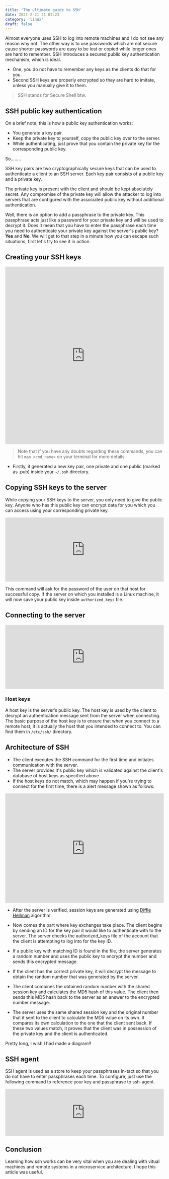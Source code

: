 ```yaml
---
title: 'The ultimate guide to SSH'
date: 2021-2-21 21:05:23
category: 'linux'
draft: false
---
```


Almost everyone uses SSH to log into remote machines and I do not see any reason why not. The other way is to use passwords which are not secure cause shorter passwords are easy to be lost or copied while longer ones are hard to
remember. SSH introduces a secured public key authentication mechanism, which
is ideal.

- One, you do not have to remember any keys as the clients do that for you.
- Second SSH keys are properly encrypted so they are hard to imitate, unless you manually give it to them.

> SSH stands for Secure Shell btw.

## SSH public key authentication

On a brief note, this is how a public key authentication works:
- You generate a key pair.
- Keep the private key to yourself, copy the public key over to the server.
- While authenticating, just prove that you contain the private key for the
corresponding public key.

So........

SSH key pairs are two cryptographically secure keys that can be used to authenticate a client to an SSH server. Each key pair consists of a public key and a private key.

The private key is present with the client and should be kept absolutely secret. Any compromise of the private key will allow the attacker to log into servers that are configured with the associated public key without additional authentication. 

Well, there is an option to add a passphrase to the private key. This passphrase acts just like a password for your private key and will be used to decrypt it. Does it mean that you have to enter the passphrase each time you need to authenticate your private key against the server's public key? **Yes** and **No**. We will get to that step in a minute how you can escape such situations, first let's try to see it in action.

## Creating your SSH keys
<iframe
  src="https://carbon.now.sh/embed?bg=rgba%28171%2C+184%2C+195%2C+1%29&t=seti&wt=none&l=application%2Fx-sh&ds=true&dsyoff=20px&dsblur=68px&wc=true&wa=true&pv=56px&ph=56px&ln=false&fl=1&fm=Hack&fs=14px&lh=133%25&si=false&es=2x&wm=false&code=%255Buser%2540host%255D%2524%2520ssh-keygen%2520-f%2520github%250AGenerating%2520public%252Fprivate%2520rsa%2520key%2520pair.%250AEnter%2520passphrase%2520%28empty%2520for%2520no%2520passphrase%29%253A%2520%250AEnter%2520same%2520passphrase%2520again%253A%2520%250AYour%2520identification%2520has%2520been%2520saved%2520in%2520github.%250AYour%2520public%2520key%2520has%2520been%2520saved%2520in%2520github.pub.%250AThe%2520key%2520fingerprint%2520is%253A%250ASHA256%253Ap8C6NKtMGNNq22rMLKNxA8Uvfet8Hks1Qd7cVN%252FBrvA%2520user%2540host%250AThe%2520key%27s%2520randomart%2520image%2520is%253A%250A%252B---%255BRSA%25202048%255D----%252B%250A%257C%2520%2520%2520%2520%2520%2520%2520%2520%2520%2520.%2520%2520%2520oo.%257C%250A%257C%2520.%2520%2520%2520%2520%2520%2520%2520o%2520o%2520o%2520.%252B%257C%250A%257C%2520%2520o%2520%2520%2520%2520%2520%2520%2520o%2520o%2520o%2520o%257C%250A%257C%2520o%2520o%2520.%2520%2520%2520%2520%2520o%2520%2520%2520.%2520%257C%250A%257C%252B%2520o%2520o%2520%252B%2520S%2520%252B%2520o%2520.%2520%2520%257C%250A%257C%2520*%2520.%2520o%2520o%2520%252B%2520.%2520E%2520%2520%2520%257C%250A%257CB.%252B%2520%252B%2520.%2520%252B%2520%2520%2520%2520%2520%2520%2520%2520%257C%250A%257C%252BXoo%2520*%2520..o%2520%2520%2520%2520%2520%2520%2520%257C%250A%257C%253D%252B%252Boo%2520ooo%2520%2520%2520%2520%2520%2520%2520%2520%257C%250A%252B----%255BSHA256%255D-----%252B%250A"
  style="width: 100%; height: 564px; border:0; transform: scale(1); overflow:hidden;"
  sandbox="allow-scripts allow-same-origin">
</iframe>

> Note that if you have any doubts regarding these commands,
you can hit `man <cmd_name>` on your terminal for more details.

- Firstly, it generated a new key pair, one private and one public (marked as .pub) inside your `~/.ssh` directory.

## Copying SSH keys to the server
While copying your SSH keys to the server, you only need to give
the public key. Anyone who has this public key can encrypt data for you
which you can access using your corresponding private key.

<iframe
  src="https://carbon.now.sh/embed?bg=rgba%28171%2C+184%2C+195%2C+1%29&t=seti&wt=none&l=application%2Fx-sh&ds=true&dsyoff=20px&dsblur=68px&wc=true&wa=true&pv=56px&ph=56px&ln=false&fl=1&fm=Hack&fs=14px&lh=133%25&si=false&es=2x&wm=false&code=%255Buser%2540host%2520pwd%255D%2524%2520ssh-copy-id%2520-i%2520%7E%252F.ssh%252F%2524%257Bname_of_the_key%257D%2520user%2540host"
  style="width: 100%; height: 204px; border:0; transform: scale(1); overflow:hidden;"
  sandbox="allow-scripts allow-same-origin">
</iframe>

This command will ask for the password of the user on that host for successful
copy. If the server on which you installed is a Linux machine, it will now save your public key inside `authorized_keys` file.

## Connecting to the server
<iframe
  src="https://carbon.now.sh/embed?bg=rgba%28171%2C+184%2C+195%2C+1%29&t=seti&wt=none&l=application%2Fx-sh&ds=true&dsyoff=20px&dsblur=68px&wc=true&wa=true&pv=56px&ph=56px&ln=false&fl=1&fm=Hack&fs=14px&lh=133%25&si=false&es=2x&wm=false&code=%255Buser%2540host%2520pwd%255D%2524%2520ssh%2520-i%2520%2524%257Bname_of_the_key%257D%2520user%2540host"
  style="width: 100%; height: 204px; border:0; transform: scale(1); overflow:hidden;"
  sandbox="allow-scripts allow-same-origin">
</iframe>

### Host keys
A host key is the server’s public key. The host key is used by the client to decrypt an authentication message sent from the server when connecting. The basic purpose of the host key is to ensure that when you connect to a remote host, it is actually the host that you intended to
connect to.
You can find them in `/etc/ssh/` directory.

## Architecture of SSH

- The client executes the SSH command for the first time and initiates communication with the server.
- The server provides it's public key which is validated against the client's database of host keys as specified above.
- If the host keys do not match, which may happen if you're trying to connect for the first time, there is a alert message shown as follows:
<iframe
  src="https://carbon.now.sh/embed?bg=rgba%28171%2C+184%2C+195%2C+1%29&t=seti&wt=none&l=text&ds=true&dsyoff=20px&dsblur=68px&wc=true&wa=true&pv=56px&ph=56px&ln=false&fl=1&fm=Hack&fs=14px&lh=133%25&si=false&es=2x&wm=false&code=%255Buser%2540host%255D%2524%2520The%2520host%2520key%2520database%2520does%2520not%2520contain%2520an%2520entry%2520for%2520the%2520hostname%250Amyserver%252C%2520which%2520resolved%2520to%2520192.168.0.29%252C%2520port%252022.%250AIt%2520is%2520recommended%2520you%2520verify%2520your%2520host%2520key%2520before%2520accepting.%250AServer%27s%2520host%2520key%2520fingerprint%2520%28MD5%2520hash%29%253A%250A14%253A09%253A26%253Abc%253A13%253A24%253A31%253A5c%253Af7%253A6c%253A39%253A94%253Af7%253A4d%253A52%253A14%250AIf%2520you%2520trust%2520this%2520host%252C%2520enter%2520%25E2%2580%259Cy%25E2%2580%259D%2520to%2520add%2520the%2520key%2520to%2520the%2520host%2520key%2520database%250Aand%2520connect.%2520If%2520you%2520do%2520not%2520trust%2520this%2520host%252C%2520enter%2520%25E2%2580%259Cn%25E2%2580%259D%2520to%2520abandon%2520the%250Aconnection.%250AAccept%2520and%2520save%253F%2520%28y%252Fn%29"
  style="width: 100%; height: 348px; border:0; transform: scale(1); overflow:hidden;"
  sandbox="allow-scripts allow-same-origin">
</iframe>

- After the server is verified, session keys are generated using [Diffie Hellman](https://en.wikipedia.org/wiki/Diffie%E2%80%93Hellman_key_exchange) algorithm.

- Now comes the part where key exchanges take place. The client begins by sending an ID for the key pair it would like to authenticate with to the server.
The server checks the authorized_keys file of the account that the client is attempting to log into for the key ID.

- If a public key with matching ID is found in the file, the server generates a random number and uses the public key to encrypt the number and sends this encrypted message.

- If the client has the correct private key, it will decrypt the message to obtain the random number that was generated by the server.

- The client combines the obtained random number with the shared session key and calculates the MD5 hash of this value.
The client then sends this MD5 hash back to the server as an answer to the encrypted number message.

- The server uses the same shared session key and the original number that it sent to the client to calculate the MD5 value on its own. It compares its own calculation to the one that the client sent back. If these two values match, it proves that the client was in possession of the private key and the client is authenticated.

Pretty long, I wish I had made a diagram!! 

## SSH agent
SSH agent is used as a store to keep your passphrases in-tact so that you do
not have to enter passphrases each time. To configure, just use the following
command to reference your key and passphrase to ssh-agent.

<iframe
  src="https://carbon.now.sh/embed?bg=rgba%28171%2C+184%2C+195%2C+1%29&t=seti&wt=none&l=application%2Fx-sh&ds=true&dsyoff=20px&dsblur=68px&wc=true&wa=true&pv=56px&ph=56px&ln=false&fl=1&fm=Hack&fs=14px&lh=133%25&si=false&es=2x&wm=false&code=%255Buser%2540host%255D%2524%2520ssh-add%2520%7E%252F.ssh%252F%2524%257Bname_of_the_key%257D"
  style="width: 100%;border:0; transform: scale(1); overflow:hidden;"
  sandbox="allow-scripts allow-same-origin">
</iframe>

## Conclusion
Learning how ssh works can be very vital when you are dealing with vitual machines and remote systems in a microservice architecture. I hope this article was useful.

